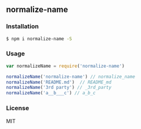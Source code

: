 normalize-name
---

### Installation
```sh
$ npm i normalize-name -S
```

### Usage
```js
var normalizeName = require('normalize-name')

normalizeName('normalize-name') // normalize_name
normalizeName('README.md')  // README_md
normalizeName('3rd party') // _3rd_party
normalizeName('a__b___c') // a_b_c
```

### License

MIT
